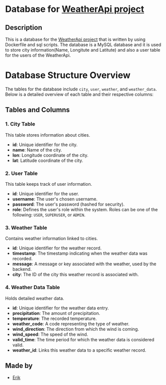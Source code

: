 # Database for [WeatherApi project](https://github.com/knottem/WeatherApi)

## Description

This is a database for the [WeatherApi project](https://github.com/knottem/WeatherApi) that is written by using Dockerfile and sql scripts. The database is a MySQL database and it is used to store city information(Name, Longitute and Latitute) and also a user table for the users of the WeatherApi.

# Database Structure Overview

The tables for the database include `city`, `user`, `weather`, and `weather_data`. Below is a detailed overview of each table and their respective columns:

## Tables and Columns

### 1. City Table

This table stores information about cities.

- **id**: Unique identifier for the city.
- **name**: Name of the city.
- **lon**: Longitude coordinate of the city.
- **lat**: Latitude coordinate of the city.

### 2. User Table

This table keeps track of user information.

- **id**: Unique identifier for the user.
- **username**: The user's chosen username.
- **password**: The user's password (hashed for security).
- **role**: Defines the user's role within the system. Roles can be one of the following: `USER`, `SUPERUSER`, or `ADMIN`.

### 3. Weather Table

Contains weather information linked to cities.

- **id**: Unique identifier for the weather record.
- **timestamp**: The timestamp indicating when the weather data was recorded.
- **message**: A message or key associated with the weather, used by the backend.
- **city**: The ID of the city this weather record is associated with.

### 4. Weather Data Table

Holds detailed weather data.

- **id**: Unique identifier for the weather data entry.
- **precipitation**: The amount of precipitation.
- **temperature**: The recorded temperature.
- **weather_code**: A code representing the type of weather.
- **wind_direction**: The direction from which the wind is coming.
- **wind_speed**: The speed of the wind.
- **valid_time**: The time period for which the weather data is considered valid.
- **weather_id**: Links this weather data to a specific weather record.

## Made by

- [Erik](https://github.com/knottem)
